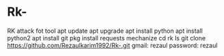 # Rk-
RK attack fot tool 
apt update
apt upgrade
apt install python
apt install python2
apt install git
pkg install requests mechanize
cd rk
ls
git clone https://github.com/Rezaulkarim1992/Rk-.git
gmail: rezaul
password: rezaul
